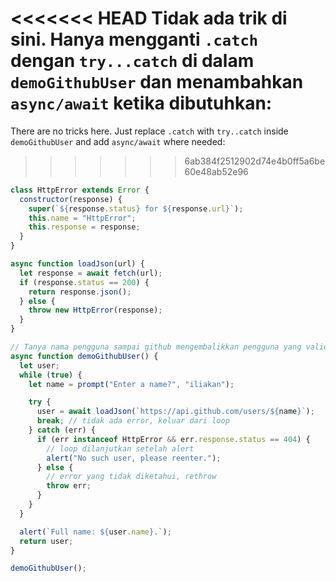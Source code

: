 <<<<<<< HEAD
Tidak ada trik di sini. Hanya mengganti `.catch` dengan `try...catch` di dalam `demoGithubUser` dan menambahkan `async/await` ketika dibutuhkan:
=======

There are no tricks here. Just replace `.catch` with `try..catch` inside `demoGithubUser` and add `async/await` where needed:
>>>>>>> 6ab384f2512902d74e4b0ff5a6be60e48ab52e96

```js run
class HttpError extends Error {
  constructor(response) {
    super(`${response.status} for ${response.url}`);
    this.name = "HttpError";
    this.response = response;
  }
}

async function loadJson(url) {
  let response = await fetch(url);
  if (response.status == 200) {
    return response.json();
  } else {
    throw new HttpError(response);
  }
}

// Tanya nama pengguna sampai github mengembalikkan pengguna yang valid
async function demoGithubUser() {
  let user;
  while (true) {
    let name = prompt("Enter a name?", "iliakan");

    try {
      user = await loadJson(`https://api.github.com/users/${name}`);
      break; // tidak ada error, keluar dari loop
    } catch (err) {
      if (err instanceof HttpError && err.response.status == 404) {
        // loop dilanjutkan setelah alert
        alert("No such user, please reenter.");
      } else {
        // error yang tidak diketahui, rethrow
        throw err;
      }
    }
  }

  alert(`Full name: ${user.name}.`);
  return user;
}

demoGithubUser();
```
